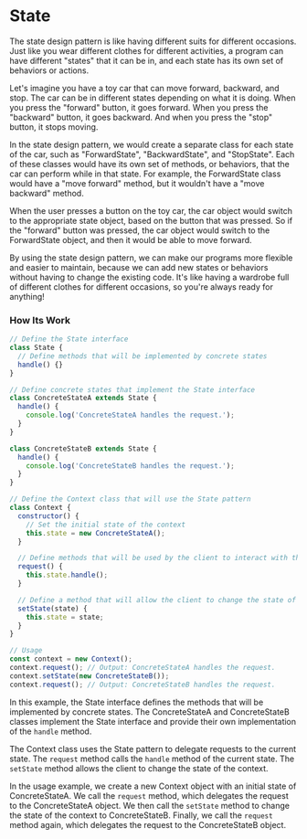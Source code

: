 # State



The state design pattern is like having different suits for different occasions. Just like you wear different clothes for different activities, a program can have different "states" that it can be in, and each state has its own set of behaviors or actions.

Let's imagine you have a toy car that can move forward, backward, and stop. The car can be in different states depending on what it is doing. When you press the "forward" button, it goes forward. When you press the "backward" button, it goes backward. And when you press the "stop" button, it stops moving.

In the state design pattern, we would create a separate class for each state of the car, such as "ForwardState", "BackwardState", and "StopState". Each of these classes would have its own set of methods, or behaviors, that the car can perform while in that state. For example, the ForwardState class would have a "move forward" method, but it wouldn't have a "move backward" method.

When the user presses a button on the toy car, the car object would switch to the appropriate state object, based on the button that was pressed. So if the "forward" button was pressed, the car object would switch to the ForwardState object, and then it would be able to move forward.

By using the state design pattern, we can make our programs more flexible and easier to maintain, because we can add new states or behaviors without having to change the existing code. It's like having a wardrobe full of different clothes for different occasions, so you're always ready for anything!



### How Its Work


```javascript
// Define the State interface
class State {
  // Define methods that will be implemented by concrete states
  handle() {}
}

// Define concrete states that implement the State interface
class ConcreteStateA extends State {
  handle() {
    console.log('ConcreteStateA handles the request.');
  }
}

class ConcreteStateB extends State {
  handle() {
    console.log('ConcreteStateB handles the request.');
  }
}

// Define the Context class that will use the State pattern
class Context {
  constructor() {
    // Set the initial state of the context
    this.state = new ConcreteStateA();
  }

  // Define methods that will be used by the client to interact with the context
  request() {
    this.state.handle();
  }

  // Define a method that will allow the client to change the state of the context
  setState(state) {
    this.state = state;
  }
}

// Usage
const context = new Context();
context.request(); // Output: ConcreteStateA handles the request.
context.setState(new ConcreteStateB());
context.request(); // Output: ConcreteStateB handles the request.
```

In this example, the State interface defines the methods that will be implemented by concrete states. The ConcreteStateA and ConcreteStateB classes implement the State interface and provide their own implementation of the `handle` method.

The Context class uses the State pattern to delegate requests to the current state. The `request` method calls the `handle` method of the current state. The `setState` method allows the client to change the state of the context.

In the usage example, we create a new Context object with an initial state of ConcreteStateA. We call the `request` method, which delegates the request to the ConcreteStateA object. We then call the `setState` method to change the state of the context to ConcreteStateB. Finally, we call the `request` method again, which delegates the request to the ConcreteStateB object.




